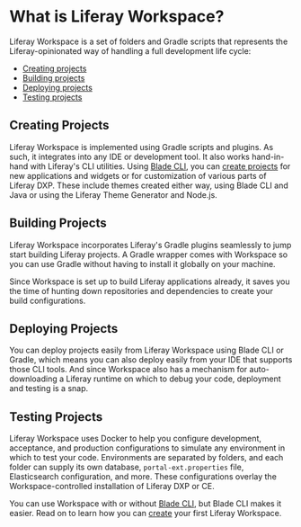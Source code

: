 # What is Liferay Workspace? 

Liferay Workspace is a set of folders and Gradle scripts that represents the Liferay-opinionated way of handling a full development life cycle:

- [Creating projects](#creating-projects)
- [Building projects](#building-projects)
- [Deploying projects](#deploying-projects)
- [Testing projects](#testing-projects)

## Creating Projects

Liferay Workspace is implemented using Gradle scripts and plugins. As such, it integrates into any IDE or development tool. It also works hand-in-hand with Liferay's CLI utilities. Using [Blade CLI](../blade-cli/installing-and-updating-blade-cli.md), you can [create projects](../blade-cli/generating-projects-with-blade-cli.md) for new applications and widgets or for customization of various parts of Liferay DXP. These include themes created either way, using Blade CLI and Java or using the Liferay Theme Generator and Node.js. 

## Building Projects

Liferay Workspace incorporates Liferay's Gradle plugins seamlessly to jump start building Liferay projects. A Gradle wrapper comes with Workspace so you can use Gradle without having to install it globally on your machine. 

Since Workspace is set up to build Liferay applications already, it saves you the time of hunting down repositories and dependencies to create your build configurations. 

## Deploying Projects

You can deploy projects easily from Liferay Workspace using Blade CLI or Gradle, which means you can also deploy easily from your IDE that supports those CLI tools. And since Workspace also has a mechanism for auto-downloading a Liferay runtime on which to debug your code, deployment and testing is a snap. 

## Testing Projects

Liferay Workspace uses Docker to help you configure development, acceptance, and production configurations to simulate any environment in which to test your code. Environments are separated by folders, and each folder can supply its own database, `portal-ext.properties` file, Elasticsearch configuration, and more. These configurations overlay the Workspace-controlled installation of Liferay DXP or CE. 

You can use Workspace with or without [Blade CLI](../blade-cli/installing-and-updating-blade-cli.md), but Blade CLI makes it easier. Read on to learn how you can [create](./creating-a-liferay-workspace.md) your first Liferay Workspace. 
